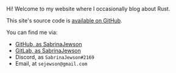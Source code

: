 Hi!
Welcome to my website where I occasionally blog about Rust.

This site's source code is [available on GitHub](https://github.com/SabrinaJewson/sabrinajewson.github.io).

You can find me via:
- [GitHub, as SabrinaJewson](https://github.com/SabrinaJewson)
- [GitLab, as SabrinaJewson](https://gitlab.com/SabrinaJewson)
- Discord, as `SabrinaJewson#2169`
- Email, at `sejewson@gmail.com`
